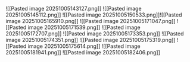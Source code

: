 ![[Pasted image 20251005143127.png]]
![[Pasted image 20251005145112.png]]
![[Pasted image 20251005150533.png]]![[Pasted image 20251005165910.png]]
![[Pasted image 20251005171047.png]]
![[Pasted image 20251005171539.png]]
![[Pasted image 20251005172707.png]]
![[Pasted image 20251005173353.png]]
![[Pasted image 20251005174351.png]]
![[Pasted image 20251005175319.png]]
![[Pasted image 20251005175614.png]]
![[Pasted image 20251005181941.png]]
![[Pasted image 20251005182406.png]]